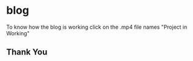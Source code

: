 # blog
To know how the blog is working click on the .mp4 file names "Project in Working"
## Thank You
